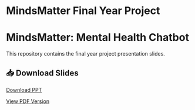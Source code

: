 # MindsMatter Final Year Project
# MindsMatter: Mental Health Chatbot

This repository contains the final year project presentation slides.

## 📥 Download Slides

 [Download PPT](https://github.com/rabia-sarfaraz/chatbot_ppt/raw/master/chatbot_pptx.pptx)

 [View PDF Version](https://github.com/rabia-sarfaraz/chatbot_ppt/raw/master/chatbot_pptx.pdf)

